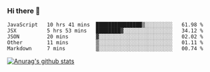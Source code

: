 ### Hi there 👋



<!--
**webB1an/webB1an** is a ✨ _special_ ✨ repository because its `README.md` (this file) appears on your GitHub profile.

Here are some ideas to get you started:

- 🔭 I’m currently working on ...
- 🌱 I’m currently learning ...
- 👯 I’m looking to collaborate on ...
- 🤔 I’m looking for help with ...
- 💬 Ask me about ...
- 📫 How to reach me: ...
- 😄 Pronouns: ...
- ⚡ Fun fact: ...
-->

<!--START_SECTION:waka-->
```text
JavaScript   10 hrs 41 mins  ███████████████▒░░░░░░░░░   61.98 % 
JSX          5 hrs 53 mins   ████████▓░░░░░░░░░░░░░░░░   34.12 % 
JSON         20 mins         ▓░░░░░░░░░░░░░░░░░░░░░░░░   02.02 % 
Other        11 mins         ▒░░░░░░░░░░░░░░░░░░░░░░░░   01.11 % 
Markdown     7 mins          ▒░░░░░░░░░░░░░░░░░░░░░░░░   00.74 % 
```
<!--END_SECTION:waka-->


[![Anurag's github stats](https://github-readme-stats.vercel.app/api?username=webB1an&show_icons=true&theme=radical)](https://github.com/anuraghazra/github-readme-stats)

